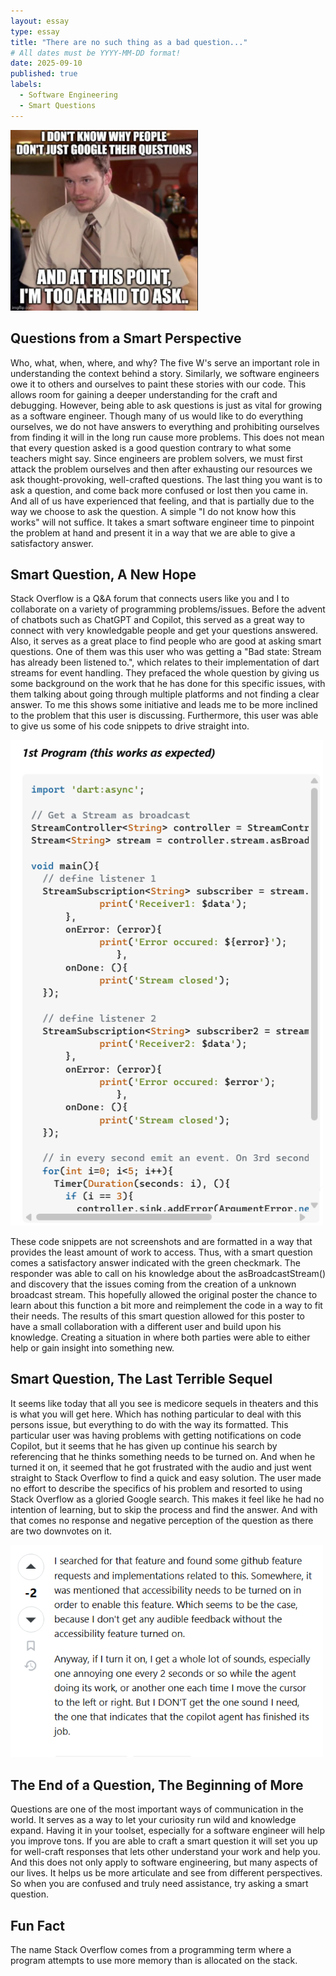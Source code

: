 ```yaml
---
layout: essay
type: essay
title: "There are no such thing as a bad question..."
# All dates must be YYYY-MM-DD format!
date: 2025-09-10
published: true
labels:
  - Software Engineering
  - Smart Questions
---
```


<img width="300px" class="rounded float-start pe-4" src="../img/memequestion.png">

## Questions from a Smart Perspective

Who, what, when, where, and why? The five W's serve an important role in understanding the context behind a story. Similarly, we software engineers owe it to others and ourselves to paint these stories with our code. This allows room for gaining a deeper understanding for the craft and debugging. However, being able to ask questions is just as vital for growing as a software engineer. Though many of us would like to do everything ourselves, we do not have answers to everything and prohibiting ourselves from finding it will in the long run cause more problems. This does not mean that every question asked is a good question contrary to what some teachers might say. Since engineers are problem solvers, we must first attack the problem ourselves and then after exhausting our resources we ask thought-provoking, well-crafted questions. The last thing you want is to ask a question, and come back more confused or lost then you came in. And all of us have experienced that feeling, and that is partially due to the way we choose to ask the question. A simple "I do not know how this works" will not suffice. It takes a smart software engineer time to pinpoint the problem at hand and present it in a way that we are able to give a satisfactory answer.

## Smart Question, A New Hope

Stack Overflow is a Q&A forum that connects users like you and I to collaborate on a variety of programming problems/issues. Before the advent of chatbots such as ChatGPT and Copilot, this served as a great way to connect with very knowledgable people and get your questions answered. Also, it serves as a great place to find people who are good at asking smart questions. One of them was this user who was getting a "Bad state: Stream has already been listened to.", which relates to their implementation of dart streams for event handling. They prefaced the whole question by giving us some background on the work that he has done for this specific issues, with them talking about going through multiple platforms and not finding a clear answer. To me this shows some initiative and leads me to be more inclined to the problem that this user is discussing. Furthermore, this user was able to give us some of his code snippets to drive straight into. 

<img width="500px" class="rounded float-start pe-4" src="../img/goodquestion.png">

These code snippets are not screenshots and are formatted in a way that provides the least amount of work to access. Thus, with a smart question comes a satisfactory answer indicated with the green checkmark. The responder was able to call on his knowledge about the asBroadcastStream() and discovery that the issues coming from the creation of a unknown broadcast stream. This hopefully allowed the original poster the chance to learn about this function a bit more and reimplement the code in a way to fit their needs. The results of this smart question allowed for this poster to have a small collaboration with a different user and build upon his knowledge. Creating a situation in where both parties were able to either help or gain insight into something new.


## Smart Question, The Last Terrible Sequel

It seems like today that all you see is medicore sequels in theaters and this is what you will get here. Which has nothing particular to deal with this persons issue, but everything to do with the way its formatted. This particular user was having problems with getting notifications on code Copilot, but it seems that he has given up continue his search by referencing that he thinks something needs to be turned on. And when he turned it on, it seemed that he got frustrated with the audio and just went straight to Stack Overflow to find a quick and easy solution. The user made no effort to describe the specifics of his problem and resorted to using Stack Overflow as a gloried Google search. This makes it feel like he had no intention of learning, but to skip the process and find the answer. And with that comes no response and negative perception of the question as there are two downvotes on it. 

<img width="500px" class="rounded float-start pe-4" src="../img/badquestion.png">

## The End of a Question, The Beginning of More

Questions are one of the most important ways of communication in the world. It serves as a way to let your curiosity run wild and knowledge expand. Having it in your toolset, especially for a software engineer will help you improve tons. If you are able to craft a smart question it will set you up for well-craft responses that lets other understand your work and help you. And this does not only apply to software engineering, but many aspects of our lives. It helps us be more articulate and see from different perspectives. So when you are confused and truly need assistance, try asking a smart question.

## Fun Fact

The name Stack Overflow comes from a programming term where a program attempts to use more memory than is allocated on the stack.
